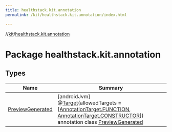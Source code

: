 ```yaml
---
title: healthstack.kit.annotation
permalink: /kit/healthstack.kit.annotation/index.html

---
```

//[kit](../../index.html)/[healthstack.kit.annotation](index.html)



# Package healthstack.kit.annotation



## Types


| Name | Summary |
|---|---|
| [PreviewGenerated](-preview-generated/index.html) | [androidJvm]<br>@[Target](https://kotlinlang.org/api/latest/jvm/stdlib/kotlin.annotation/-target/index.html)(allowedTargets = [[AnnotationTarget.FUNCTION](https://kotlinlang.org/api/latest/jvm/stdlib/kotlin.annotation/-annotation-target/-f-u-n-c-t-i-o-n/index.html), [AnnotationTarget.CONSTRUCTOR](https://kotlinlang.org/api/latest/jvm/stdlib/kotlin.annotation/-annotation-target/-c-o-n-s-t-r-u-c-t-o-r/index.html)])<br>annotation class [PreviewGenerated](-preview-generated/index.html) |

